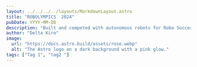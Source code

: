 ```yaml
---
layout: ../../../../layouts/MarkdownLayout.astro
title: "ROBOLYMPICS  2024"
pubDate: YYYY-MM-DD
description: "Built and competed with autonomous robots for Robo Soccer and Robo Racer at ROBOLYMPICS 2024, organized by IEEERAS & E-Yantra Society, BMSIT."
author: "Delta Kiro"
image:
  url: "https://docs.astro.build/assets/rose.webp"
  alt: "The Astro logo on a dark background with a pink glow."
tags: ["Tag 1", "tag2 "]
---
```

